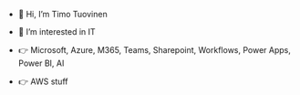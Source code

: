 - 👋 Hi, I’m Timo Tuovinen
- 👀 I’m interested in IT

- 👉 Microsoft, Azure, M365, Teams, Sharepoint, Workflows, Power Apps, Power BI, AI
- 👉 AWS stuff
